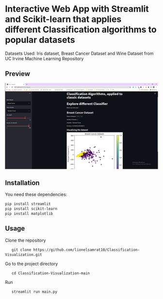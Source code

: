 # Interactive Web App with Streamlit and Scikit-learn that applies different Classification algorithms to popular datasets

Datasets Used: Iris dataset, Breast Cancer Dataset and Wine Dataset from UC Irvine Machine Learning Repository

## Preview
![Example of Streamlit|635x380](Screenshots/streamlit-web-app.PNG)

## Installation
You need these dependencies:
```console
pip install streamlit
pip install scikit-learn
pip install matplotlib
```

## Usage
Clone the repository
```console
   git clone https://github.com/lionelsamrat10/Classification-Visualization.git
```
Go to the project directory
```console
   cd Classification-Visualization-main
```
Run
```console
   streamlit run main.py
```